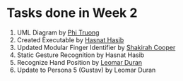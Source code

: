 # Tasks done in Week 2

1. UML Diagram by [Phi Truong](https://github.com/PT141)
1. Created Executable by [Hasnat Hasib](https://github.com/HHasib)
2. Updated Modular Finger Identifier by [Shakirah Cooper](https://github.com/ArchaePi)
3. Static Gesture Recognition by Hasnat Hasib
4. Recognize Hand Position by [Leomar Duran](https://github.com/lduran2)
5. Update to Persona 5 (Gustav) by Leomar Duran
